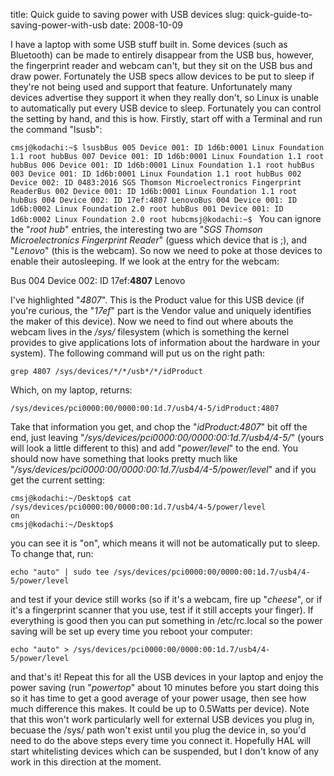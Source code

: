 title: Quick guide to saving power with USB devices
slug: quick-guide-to-saving-power-with-usb
date: 2008-10-09


I have a laptop with some USB stuff built in. Some devices (such as Bluetooth) can be made to entirely disappear from the USB bus, however, the fingerprint reader and webcam can't, but they sit on the USB bus and draw power.
Fortunately the USB specs allow devices to be put to sleep if they're not being used and support that feature. Unfortunately many devices advertise they support it when they really don't, so Linux is unable to automatically put every USB device to sleep.
Fortunately you can control the setting by hand, and this is how. Firstly, start off with a Terminal and run the command "lsusb":

`cmsj@kodachi:~$ lsusbBus 005 Device 001: ID 1d6b:0001 Linux Foundation 1.1 root hubBus 007 Device 001: ID 1d6b:0001 Linux Foundation 1.1 root hubBus 006 Device 001: ID 1d6b:0001 Linux Foundation 1.1 root hubBus 003 Device 001: ID 1d6b:0001 Linux Foundation 1.1 root hubBus 002 Device 002: ID 0483:2016 SGS Thomson Microelectronics Fingerprint ReaderBus 002 Device 001: ID 1d6b:0001 Linux Foundation 1.1 root hubBus 004 Device 002: ID 17ef:4807 LenovoBus 004 Device 001: ID 1d6b:0002 Linux Foundation 2.0 root hubBus 001 Device 001: ID 1d6b:0002 Linux Foundation 2.0 root hubcmsj@kodachi:~$ `
You can ignore the "*root hub*" entries, the interesting two are "*SGS Thomson Microelectronics Fingerprint Reader*" (guess which device that is ;), and "*Lenovo*" (this is the webcam).
So now we need to poke at those devices to enable their autosleeping. If we look at the entry for the webcam:

Bus 004 Device 002: ID 17ef:**4807** Lenovo

I've highlighted "*4807*". This is the Product value for this USB device (if you're curious, the "*17ef*" part is the Vendor value and uniquely identifies the maker of this device).
Now we need to find out where abouts the webcam lives in the */sys/* filesystem (which is something the kernel provides to give applications lots of information about the hardware in your system).
The following command will put us on the right path:
```
grep 4807 /sys/devices/*/*/usb*/*/idProduct
```

Which, on my laptop, returns:
```
/sys/devices/pci0000:00/0000:00:1d.7/usb4/4-5/idProduct:4807
```

Take that information you get, and chop the "*idProduct:4807*" bit off the end, just leaving "*/sys/devices/pci0000:00/0000:00:1d.7/usb4/4-5/*" (yours will look a little different to this) and add "*power/level*" to the end.
You should now have something that looks pretty much like "*/sys/devices/pci0000:00/0000:00:1d.7/usb4/4-5/power/level*" and if you get the current setting:
```
cmsj@kodachi:~/Desktop$ cat /sys/devices/pci0000:00/0000:00:1d.7/usb4/4-5/power/level
on
cmsj@kodachi:~/Desktop$
```

you can see it is "on", which means it will not be automatically put to sleep. To change that, run:
```
echo "auto" | sudo tee /sys/devices/pci0000:00/0000:00:1d.7/usb4/4-5/power/level
```

and test if your device still works (so if it's a webcam, fire up "*cheese*", or if it's a fingerprint scanner that you use, test if it still accepts your finger). If everything is good then you can put something in /etc/rc.local so the power saving will be set up every time you reboot your computer:
```
echo "auto" > /sys/devices/pci0000:00/0000:00:1d.7/usb4/4-5/power/level
```

and that's it! Repeat this for all the USB devices in your laptop and enjoy the power saving (run "*powertop*" about 10 minutes before you start doing this so it has time to get a good average of your power usage, then see how much difference this makes. It could be up to 0.5Watts per device). Note that this won't work particularly well for external USB devices you plug in, becuase the /sys/ path won't exist until you plug the device in, so you'd need to do the above steps every time you connect it.
Hopefully HAL will start whitelisting devices which can be suspended, but I don't know of any work in this direction at the moment.
